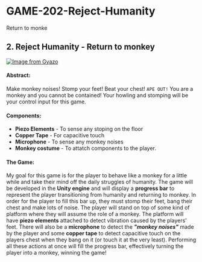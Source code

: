 # GAME-202-Reject-Humanity
 Return to monke
## 2. Reject Humanity - Return to monkey

[![Image from Gyazo](https://i.gyazo.com/dc2d0b3fa865e40814204319e5380cd7.png)](https://gyazo.com/dc2d0b3fa865e40814204319e5380cd7)

#### **Abstract:**

Make monkey noises! Stomp your feet! Beat your chest! `APE OUT!` You are a monkey and you cannot be contained! Your howling and stomping will be your control input for this game.

#### **Components:**

+ **Piezo Elements** - To sense any stoping on the floor
+ **Copper Tape** - For capacitive touch
+ **Microphone** - To sense any monkey noises
+ **Monkey costume** - To attatch components to the player.

#### **The Game:**

My goal for this game is for the player to behave like a monkey for a little while and take their mind off the daily struggles of humanity. The game will be developed in the **Unity engine** and will display a **progress bar** to represent the player transitioning from humanity and returning to monkey. In order for the player to fill this bar up, they must stomp their feet, bang their chest and make lots of noise. The player will stand on top of some kind of platform where they will assume the role of a monkey. The platform will have **piezo elements** attached to detect vibration caused by the players' feet. There will also be a **microphone** to detect the ***"monkey noises"*** made by the player and some **copper tape** to detect capacitive touch on the players chest when they bang on it (or touch it at the very least). Performing all these actions at once will fill the progress bar, effectively turning the player into a monkey, winning the game!
